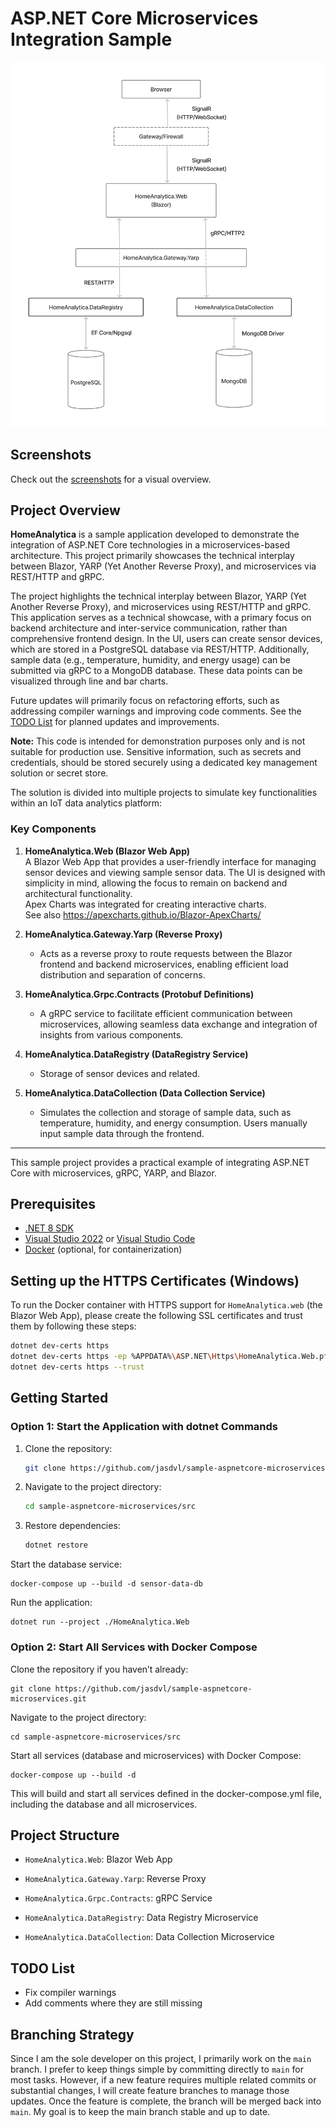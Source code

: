 
# ASP.NET Core Microservices Integration Sample

![microservices](./assets/architecture-overview.png)

## Screenshots

Check out the [screenshots](./screenshots.md) for a visual overview.

## Project Overview

**HomeAnalytica** is a sample application developed to demonstrate the integration of ASP.NET Core technologies in a microservices-based architecture. This project primarily showcases the technical interplay between Blazor, YARP (Yet Another Reverse Proxy), and microservices via REST/HTTP and gRPC.

The project highlights the technical interplay between Blazor, YARP (Yet Another Reverse Proxy), and microservices using REST/HTTP and gRPC.
This application serves as a technical showcase, with a primary focus on backend architecture and inter-service communication, rather than comprehensive frontend design.
In the UI, users can create sensor devices, which are stored in a PostgreSQL database via REST/HTTP. Additionally, sample data (e.g., temperature, humidity, and energy usage) can be submitted via gRPC to a MongoDB database. These data points can be visualized through line and bar charts.

Future updates will primarily focus on refactoring efforts, such as addressing compiler warnings and improving code comments.
See the [TODO List](#todo-list) for planned updates and improvements.

**Note:**
This code is intended for demonstration purposes only and is not suitable for production use. Sensitive information, such as secrets and credentials, should be stored securely using a dedicated key management solution or secret store.

The solution is divided into multiple projects to simulate key functionalities within an IoT data analytics platform:

### Key Components

1. **HomeAnalytica.Web (Blazor Web App)**  
    A Blazor Web App that provides a user-friendly interface for managing sensor devices and viewing sample sensor data. The UI is designed with simplicity in mind, allowing the focus to remain on backend and architectural functionality.  
    Apex Charts was integrated for creating interactive charts.  
    See also https://apexcharts.github.io/Blazor-ApexCharts/

2. **HomeAnalytica.Gateway.Yarp (Reverse Proxy)**
   - Acts as a reverse proxy to route requests between the Blazor frontend and backend microservices, enabling efficient load distribution and separation of concerns.

3. **HomeAnalytica.Grpc.Contracts (Protobuf Definitions)**
   - A gRPC service to facilitate efficient communication between microservices, allowing seamless data exchange and integration of insights from various components.

4. **HomeAnalytica.DataRegistry (DataRegistry Service)**
   - Storage of sensor devices and related. 

5. **HomeAnalytica.DataCollection (Data Collection Service)**
   - Simulates the collection and storage of sample data, such as temperature, humidity, and energy consumption. Users manually input sample data through the frontend.


---

This sample project provides a practical example of integrating ASP.NET Core with microservices, gRPC, YARP, and Blazor.

## Prerequisites

- [.NET 8 SDK](https://dotnet.microsoft.com/download/dotnet/8.0)
- [Visual Studio 2022](https://visualstudio.microsoft.com/vs/) or [Visual Studio Code](https://code.visualstudio.com/)
- [Docker](https://www.docker.com/) (optional, for containerization)

## Setting up the HTTPS Certificates (Windows)

To run the Docker container with HTTPS support for `HomeAnalytica.web` (the Blazor Web App), please create the following SSL certificates and trust them by following these steps:

```bash
dotnet dev-certs https
dotnet dev-certs https -ep %APPDATA%\ASP.NET\Https\HomeAnalytica.Web.pfx -p 8517c5bc-614d-49b7-8990-ff40578db4a5
dotnet dev-certs https --trust
```

## Getting Started

### Option 1: Start the Application with dotnet Commands

1. Clone the repository:

    ```bash
    git clone https://github.com/jasdvl/sample-aspnetcore-microservices.git
    ```

2. Navigate to the project directory:

    ```bash
    cd sample-aspnetcore-microservices/src
    ```

3. Restore dependencies:

    ```bash
    dotnet restore
    ```

Start the database service:

```
docker-compose up --build -d sensor-data-db
```

Run the application:

```
dotnet run --project ./HomeAnalytica.Web
```

### Option 2: Start All Services with Docker Compose

Clone the repository if you haven’t already:

```
git clone https://github.com/jasdvl/sample-aspnetcore-microservices.git
```

Navigate to the project directory:

```
cd sample-aspnetcore-microservices/src
```

Start all services (database and microservices) with Docker Compose:

```
docker-compose up --build -d
```

This will build and start all services defined in the docker-compose.yml file, including the database and all microservices.

## Project Structure

- `HomeAnalytica.Web`: Blazor Web App

- `HomeAnalytica.Gateway.Yarp`: Reverse Proxy

- `HomeAnalytica.Grpc.Contracts`: gRPC Service

- `HomeAnalytica.DataRegistry`: Data Registry Microservice

- `HomeAnalytica.DataCollection`: Data Collection Microservice

## TODO List

- Fix compiler warnings
- Add comments where they are still missing

## Branching Strategy

Since I am the sole developer on this project, I primarily work on the `main` branch. I prefer to keep things simple by committing directly to `main` for most tasks. However, if a new feature requires multiple related commits or substantial changes, I will create feature branches to manage those updates. Once the feature is complete, the branch will be merged back into `main`. My goal is to keep the main branch stable and up to date.
